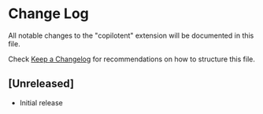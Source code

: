 # Change Log

All notable changes to the "copilotent" extension will be documented in this file.

Check [Keep a Changelog](http://keepachangelog.com/) for recommendations on how to structure this file.

## [Unreleased]

- Initial release